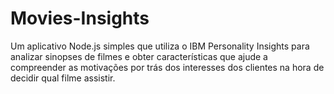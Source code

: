 # Movies-Insights
Um aplicativo Node.js simples que utiliza o IBM Personality Insights para analizar sinopses de filmes e obter características que ajude a compreender as motivações por trás dos interesses dos clientes na hora de decidir qual filme assistir.
